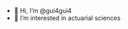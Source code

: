 - 👋 Hi, I’m @gui4gui4
- 👀 I’m interested in actuarial sciences


<!---
gui4gui4/gui4gui4 is a ✨ special ✨ repository because its `README.md` (this file) appears on your GitHub profile.
You can click the Preview link to take a look at your changes.
--->
